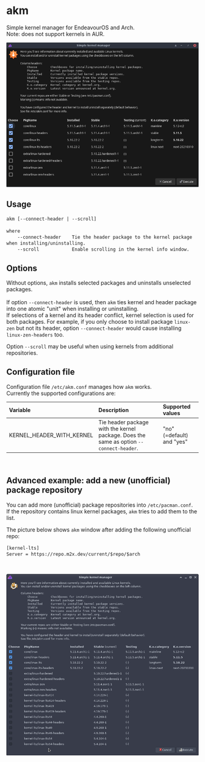 # akm
Simple kernel manager for EndeavourOS and Arch.<br>
Note: does not support kernels in AUR.

![](akm.png)

## Usage
```
akm [--connect-header | --scroll]

where
    --connect-header    Tie the header package to the kernel package when installing/uninstalling.
    --scroll            Enable scrolling in the kernel info window.
```
## Options

Without options, `akm` installs selected packages and uninstalls unselected packages.<br>
<br>
If option `--connect-header` is used, then `akm` ties kernel and header package into one atomic "unit" when installing or uninstalling.<br>
If selections of a kernel and its header conflict, kernel selection is used for both packages.
For example, if you only choose to install package `linux-zen` but not its header, option `--connect-header` would cause installing `linux-zen-headers` too.

Option `--scroll` may be useful when using kernels from additional repositories.

## Configuration file

Configuration file `/etc/akm.conf` manages how `akm` works.<br>
Currently the supported configurations are:

Variable | Description | Supported values
:--- | :--- | :---
KERNEL_HEADER_WITH_KERNEL | Tie header package with the kernel package. Does the same as option `--connect-header`. | "no" (=default) and "yes"

<br>

## Advanced example: add a new (unofficial) package repository

You can add more (unofficial) package repositories into `/etc/pacman.conf`.<br>
If the repository contains linux kernel packages, `akm` tries to add them to the list.

The picture below shows `akm` window after adding the following unofficial repo:
```
[kernel-lts]
Server = https://repo.m2x.dev/current/$repo/$arch
```

<br>

![](akm-added-repo.png)

